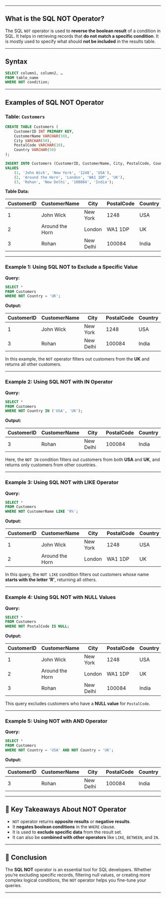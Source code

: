 
---

## What is the SQL NOT Operator?

The SQL `NOT` operator is used to **reverse the boolean result** of a condition in SQL. It helps in retrieving records that **do not match a specific condition**. It is mostly used to specify what should **not be included** in the results table.

---

## Syntax

```sql
SELECT column1, column2, …
FROM table_name
WHERE NOT condition;
````

---

## Examples of SQL NOT Operator

### Table: `Customers`

```sql
CREATE TABLE Customers (
    CustomerID INT PRIMARY KEY,
    CustomerName VARCHAR(50),
    City VARCHAR(50),
    PostalCode VARCHAR(10),
    Country VARCHAR(50)
);

INSERT INTO Customers (CustomerID, CustomerName, City, PostalCode, Country)
VALUES
    (1, 'John Wick', 'New York', '1248', 'USA'),
    (2, 'Around the Horn', 'London', 'WA1 1DP', 'UK'),
    (3, 'Rohan', 'New Delhi', '100084', 'India');
```

**Table Data:**

| CustomerID | CustomerName    | City      | PostalCode | Country |
| ---------- | --------------- | --------- | ---------- | ------- |
| 1          | John Wick       | New York  | 1248       | USA     |
| 2          | Around the Horn | London    | WA1 1DP    | UK      |
| 3          | Rohan           | New Delhi | 100084     | India   |

---

### Example 1: Using SQL NOT to Exclude a Specific Value

**Query:**

```sql
SELECT * 
FROM Customers
WHERE NOT Country = 'UK';
```

**Output:**

| CustomerID | CustomerName | City      | PostalCode | Country |
| ---------- | ------------ | --------- | ---------- | ------- |
| 1          | John Wick    | New York  | 1248       | USA     |
| 3          | Rohan        | New Delhi | 100084     | India   |

In this example, the `NOT` operator filters out customers from the **UK** and returns all other customers.

---

### Example 2: Using SQL NOT with IN Operator

**Query:**

```sql
SELECT * 
FROM Customers
WHERE NOT Country IN ('USA', 'UK');
```

**Output:**

| CustomerID | CustomerName | City      | PostalCode | Country |
| ---------- | ------------ | --------- | ---------- | ------- |
| 3          | Rohan        | New Delhi | 100084     | India   |

Here, the `NOT IN` condition filters out customers from both **USA** and **UK**, and returns only customers from other countries.

---

### Example 3: Using SQL NOT with LIKE Operator

**Query:**

```sql
SELECT * 
FROM Customers
WHERE NOT CustomerName LIKE 'R%';
```

**Output:**

| CustomerID | CustomerName    | City     | PostalCode | Country |
| ---------- | --------------- | -------- | ---------- | ------- |
| 1          | John Wick       | New York | 1248       | USA     |
| 2          | Around the Horn | London   | WA1 1DP    | UK      |

In this query, the `NOT LIKE` condition filters out customers whose name **starts with the letter 'R'**, returning all others.

---

### Example 4: Using SQL NOT with NULL Values

**Query:**

```sql
SELECT * 
FROM Customers
WHERE NOT PostalCode IS NULL;
```

**Output:**

| CustomerID | CustomerName    | City      | PostalCode | Country |
| ---------- | --------------- | --------- | ---------- | ------- |
| 1          | John Wick       | New York  | 1248       | USA     |
| 2          | Around the Horn | London    | WA1 1DP    | UK      |
| 3          | Rohan           | New Delhi | 100084     | India   |

This query excludes customers who have a **NULL value** for `PostalCode`.

---

### Example 5: Using NOT with AND Operator

**Query:**

```sql
SELECT * 
FROM Customers
WHERE NOT Country = 'USA' AND NOT Country = 'UK';
```

**Output:**

| CustomerID | CustomerName | City      | PostalCode | Country |
| ---------- | ------------ | --------- | ---------- | ------- |
| 3          | Rohan        | New Delhi | 100084     | India   |

---

## 🔑 Key Takeaways About NOT Operator

* `NOT` operator returns **opposite results** or **negative results**.
* It **negates boolean conditions** in the `WHERE` clause.
* It is used to **exclude specific data** from the result set.
* It can also be **combined with other operators** like `LIKE`, `BETWEEN`, and `IN`.

---

## 📌 Conclusion

The **SQL NOT** operator is an essential tool for SQL developers. Whether you’re excluding specific records, filtering null values, or creating more complex logical conditions, the `NOT` operator helps you fine-tune your queries.

---
